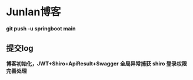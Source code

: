 # Junlan博客

**git push -u springboot main**






## 提交log

**博客初始化，JWT+Shiro+ApiResult+Swagger**
**全局异常捕获**
**shiro 登录权限完善处理**


